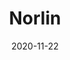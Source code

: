 ---
title: Norlin
description:
image: norlin-ghost.jpg
preview: https://themeforest.net/item/norlin-personal-dark-theme-for-ghost/29478195
date: 2020-11-22
---